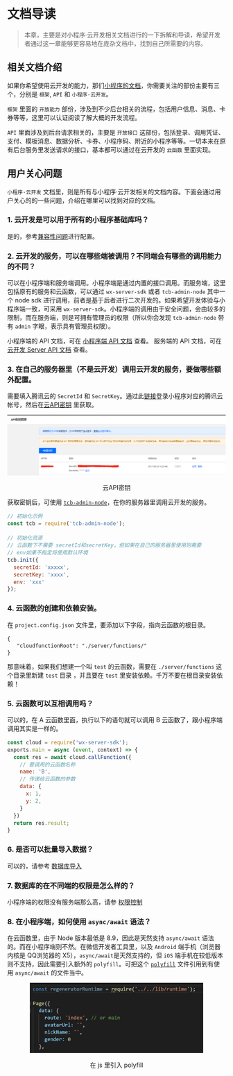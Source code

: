 # 文档导读

> 本章，主要是对小程序·云开发相关文档进行的一下拆解和导读，希望开发者通过这一章能够更容易地在庞杂文档中，找到自己所需要的内容。

## 相关文档介绍

如果你希望使用云开发的能力，那们[小程序的文档](https://developers.weixin.qq.com/miniprogram/dev/api/report/wx.reportMonitor.html)，你需要关注的部份主要有三个，分别是 `框架`,  `API` 和 `小程序·云开发`。

`框架` 里面的 `开放能力` 部份，涉及到不少后台相关的流程，包括用户信息、消息、卡券等等，这里可以认证阅读了解大概的开发流程。

`API` 里面涉及到后台请求相关的，主要是 `开放接口` 这部份，包括登录、调用凭证、支付、模板消息、数据分析、卡券、小程序码、附近的小程序等等。一切本来在原有后台服务里发送请求的接口，基本都可以通过在云开发的 `云函数` 里面实现。

## 用户关心问题

`小程序·云开发` 文档里，则是所有与小程序·云开发相关的文档内容。下面会通过用户关心的的一些问题，介绍在哪里可以找到对应的文档。

### 1. 云开发是可以用于所有的小程序基础库吗？
是的，参考[兼容性问题](https://developers.weixin.qq.com/miniprogram/dev/wxcloud/basis/getting-started.html#%E5%85%BC%E5%AE%B9%E6%80%A7%E9%97%AE%E9%A2%98)进行配置。

### 2. 云开发的服务，可以在哪些端被调用？不同端会有哪些的调用能力的不同？
可以在小程序端和服务端调用。小程序端是通过内置的接口调用。而服务端，这里包括原有的服务和云函数，可以通过 `wx-server-sdk` 或者  `tcb-admin-node` 其中一个 node sdk 进行调用，前者是基于后者进行二次开发的。如果希望开发体验与小程序端一致，可采用 `wx-server-sdk`。小程序端的调用由于安全问题，会由较多的限制，而在服务端，则是可拥有管理员的权限（所以你会发现 `tcb-admin-node` 带有 `admin` 字眼，表示具有管理员权限）。

小程序端的 API 文档，可在 [小程序端 API 文档](https://developers.weixin.qq.com/miniprogram/dev/wxcloud/reference-client-api/) 查看。
服务端的 API 文档，可在 [云开发 Server API 文档](https://developers.weixin.qq.com/miniprogram/dev/wxcloud/reference-server-api/) 查看。

### 3. 在自己的服务器里（不是云开发）调用云开发的服务，要做哪些额外配置。

需要填入腾讯云的 `SecretId` 和 `SecretKey`。通过此[链接](https://www.qcloud.com/login/mp?s_url=https%3A%2F%2Fconsole.cloud.tencent.com%2Fcam%2Fcapi)登录小程序对应的腾讯云帐号，然后在[云API密钥](https://console.cloud.tencent.com/cam/capi) 里获取。

<p align="center">
    <img src="../assets/guide1.png" width="800px">
    <p align="center">云API密钥</p>
</p>

获取密钥后，可使用 [`tcb-admin-node`](https://github.com/TencentCloudBase/tcb-admin-node)，在你的服务器里调用云开发的服务。

```js
// 初始化示例
const tcb = require('tcb-admin-node');

// 初始化资源
// 云函数下不需要 secretId和secretKey，但如果在自己的服务器里使用则需要
// env如果不指定将使用默认环境
tcb.init({
  secretId: 'xxxxx',
  secretKey: 'xxxx',
  env: 'xxx'
});
```

### 4. 云函数的创建和依赖安装。
在 `project.config.json` 文件里，要添加以下字段，指向云函数的根目录。
```
{
   "cloudfunctionRoot": "./server/functions/"
}
```

那意味着，如果我们想建一个叫 `test` 的云函数，需要在 `./server/functions` 这个目录里新建 `test` 目录 ，并且要在 `test` 里安装依赖。千万不要在根目录安装依赖！

### 5. 云函数可以互相调用吗？
可以的，在 A 云函数里面，执行以下的语句就可以调用  B 云函数了，跟小程序端调用其实是一样的。

```js
const cloud = require('wx-server-sdk');
exports.main = async (event, context) => {
  const res = await cloud.callFunction({
    // 要调用的云函数名称
    name: 'B',
    // 传递给云函数的参数
    data: {
      x: 1,
      y: 2,
    }
  })
  return res.result;
}
```

### 6. 是否可以批量导入数据？
可以的，请参考 [数据库导入](https://developers.weixin.qq.com/miniprogram/dev/wxcloud/guide/database/import.html)

### 7. 数据库的在不同端的权限是怎么样的？
小程序端的权限没有服务端那么高，请参 [权限控制](https://developers.weixin.qq.com/miniprogram/dev/wxcloud/guide/database/permission.html)

### 8. 在小程序端，如何使用 `async/await` 语法？

在云函数里，由于 Node 版本最低是 8.9，因此是天然支持 `async/await` 语法的。而在小程序端则不然。在微信开发者工具里，以及 `Android` 端手机（浏览器内核是 QQ浏览器的 X5），`async/await`是天然支持的，但 `iOS` 端手机在较低版本则不支持，因此需要引入额外的 `polyfill`。可把这个 [`polyfill`](../assets/runtime.js) 文件引用到有使用 `async/await` 的文件当中。

<p align="center">
    <img src="../assets/guide2.png" width="400px">
    <p align="center">在 js 里引入 polyfill</p>
</p>